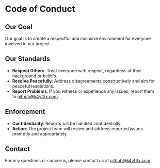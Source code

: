 # Code of Conduct

## Our Goal

Our goal is to create a respectful and inclusive environment for everyone involved in our project.

## Our Standards

- **Respect Others**: Treat everyone with respect, regardless of their background or beliefs.
- **Resolve Peacefully**: Address disagreements constructively and aim for peaceful resolutions.
- **Report Problems**: If you witness or experience any issues, report them to [github@k4yt3x.com](mailto:github@k4yt3x.com).

## Enforcement

- **Confidentiality**: Reports will be handled confidentially.
- **Action**: The project team will review and address reported issues promptly and appropriately.

## Contact

For any questions or concerns, please contact us at [github@k4yt3x.com](mailto:github@k4yt3x.com).
